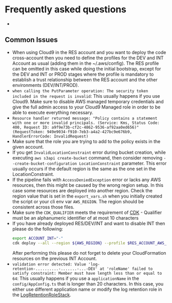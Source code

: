 # Frequently asked questions

-

## Common Issues

- When using Cloud9 in the RES account and you want to deploy the code cross-account then you need to define the profiles for the DEV and INT Account as usual (adding them in the ~/.aws/config). The RES profile can be omitted in this case while doing the initial bootstrap, except for the DEV and INT or PROD stages where the profile is mandatory to establish a trust relationship between the RES account and the other environments (DEV/INT/PROD).
- `when calling the PutParameter operation: The security token included in the request is invalid`: This usually happens if you use Cloud9. Make sure to disable AWS managed temporary credentials and give the full admin access to your Cloud9 Managed role in order to be able to execute everything necessary. 
- `Resource handler returned message: "Policy contains a statement with one or more invalid principals. (Service: Kms, Status Code: 400, Request ID: a9f9e73b-cf2c-4862-9536-af92aa0ed656)" (RequestToken: 949e9034-f910-7eb3-a4a2-427bc9e676b9, HandlerErrorCode: InvalidRequest)`
- Make sure that the role you are trying to add to the policy exists in the given account.
- If you get `InvalidLocationConstraint` error during bucket creation, while executing `aws s3api create-bucket`
  command, then consider removing `--create-bucket-configuration LocationConstraint` parameter. This error usually occurs
  if the default region is the same as the one set in the LocationConstraint.
- If the pipeline fails with `AccessDeniedException` error or lacks any AWS resources, then this might be caused by the
  wrong region setup. In this case some resources are deployed into another region. Check the region value that is set in
  the `export_vars.sh` when you initially created the script or your cli env var `AWS_REGION`. The region should
  be consistent across those files.
- Make sure the `CDK_QUALIFIER` meets the requirement of [CDK](https://github.com/aws/aws-cdk/issues/9255) - Qualifier must be an alphanumeric identifier of at most 10 characters
- If you have already deployed RES/DEV/INT and want to disable INT then please do the following:
  ```bash
  export ACCOUNT_INT="-"
  cdk deploy --all --region ${AWS_REGION} --profile $RES_ACCOUNT_AWS_PROFILE --qualifier ${CDK_QUALIFIER}
  ```
  After performing this please do not forget to delete your CloudFormation resources on the previous INT Account.
- `validation error detected: Value 'log-retention-..........-.......-...-DEV' at 'roleName' failed to satisfy constraint: Member must have length less than or equal to 64`: This usually happens if you use a `applicationName` in the `config/AppConfig.ts` that is longer than 20 characters. In this case, you either use different application name or modify the log retention role in the [LogRetentionRoleStack](https://github.com/cdklabs/cdk-cicd-wrapper/blob/main/packages/%40cdklabs/cdk-cicd-wrapper/src/stacks/LogRetentionRoleStack.ts).
